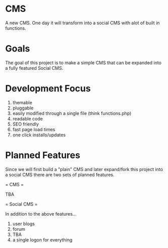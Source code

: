CMS
===

A new CMS. One day it will transform into a social CMS with alot of built in functions.

Goals
===

The goal of this project is to make a simple CMS that can be expanded into a fully featured Social CMS.

Development Focus
===

1. themable
2. pluggable
3. easily modified through a single file (think functions.php)
4. readable code
5. SEO friendly
6. fast page load times
7. one click installs/updates

Planned Features
===

Since we will first build a "plain" CMS and later expand/fork this project into a social CMS there are two sets of planned features.

= CMS = 

TBA

= Social CMS =

In addition to the above features...
 
1. user blogs
2. forum
3. TBA
3. a single logon for everything
